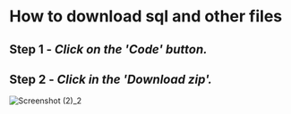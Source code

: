 # How to download sql and other files
## Step 1 - ***Click on the 'Code' button.***
## Step 2 - ***Click in the 'Download zip'.***
![Screenshot (2)_2](https://user-images.githubusercontent.com/96106995/188304684-d0c0b34f-2791-4068-b71a-90536ec87766.png)

